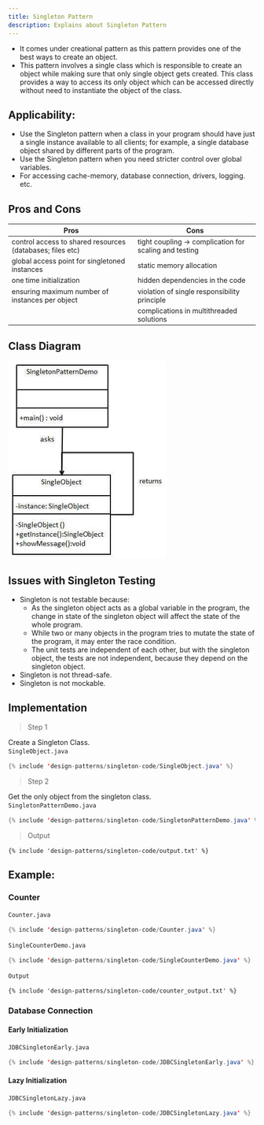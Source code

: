 ```yaml
---
title: Singleton Pattern
description: Explains about Singleton Pattern
---
```


- It comes under creational pattern as this pattern provides one of the best ways to create an object.
- This pattern involves a single class which is responsible to create an object while making sure that only single object gets created. 
  This class provides a way to access its only object which can be accessed directly without need to instantiate the object of the class.

## Applicability:
- Use the Singleton pattern when a class in your program should have just a single instance available to all clients; for example, a single database object shared by different parts of the program.
- Use the Singleton pattern when you need stricter control over global variables.
- For accessing cache-memory, database connection, drivers, logging. etc.


## Pros and Cons
| Pros                                                      |  Cons                                                   |
| --------------------------------------------------------- | ------------------------------------------------------- |
| control access to shared resources (databases; files etc) |  tight coupling -> complication for scaling and testing |
| global access point for singletoned instances             |  static memory allocation                               |
| one time initialization                                   |  hidden dependencies in the code                        |
| ensuring maximum number of instances per object           |  violation of single responsibility principle           |
|                                                           |  complications in multithreaded solutions               |

## Class Diagram
![Singleton Pattern](../assets/images/singleton.jpg)

## Issues with Singleton Testing
- Singleton is not testable because:
    - As the singleton object acts as a global variable in the program, the change in state of the singleton object will affect the state of the whole program.
    - While two or many objects in the program tries to mutate the state of the program, it may enter the race condition.
    - The unit tests are independent of each other, but with the singleton object, the tests are not independent, because they depend on the singleton object.
- Singleton is not thread-safe.
- Singleton is not mockable.


## Implementation

> Step 1

Create a Singleton Class.  
`SingleObject.java`
```java
{% include 'design-patterns/singleton-code/SingleObject.java' %}
```

> Step 2

Get the only object from the singleton class.  
`SingletonPatternDemo.java`
```java
{% include 'design-patterns/singleton-code/SingletonPatternDemo.java' %}
```

> Output

```
{% include 'design-patterns/singleton-code/output.txt' %}
```


## Example:
### Counter

`Counter.java`
```java
{% include 'design-patterns/singleton-code/Counter.java' %}
```
`SingleCounterDemo.java`
```java
{% include 'design-patterns/singleton-code/SingleCounterDemo.java' %}
```

`Output`
```
{% include 'design-patterns/singleton-code/counter_output.txt' %}
```
### Database Connection

#### Early Initialization
`JDBCSingletonEarly.java`
```java
{% include 'design-patterns/singleton-code/JDBCSingletonEarly.java' %}
```

#### Lazy Initialization
`JDBCSingletonLazy.java`
```java
{% include 'design-patterns/singleton-code/JDBCSingletonLazy.java' %}
```
